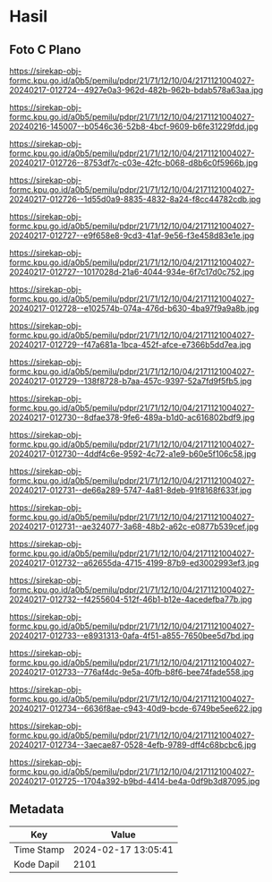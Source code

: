 # Hasil

## Foto C Plano

https://sirekap-obj-formc.kpu.go.id/a0b5/pemilu/pdpr/21/71/12/10/04/2171121004027-20240217-012724--4927e0a3-962d-482b-962b-bdab578a63aa.jpg

https://sirekap-obj-formc.kpu.go.id/a0b5/pemilu/pdpr/21/71/12/10/04/2171121004027-20240216-145007--b0546c36-52b8-4bcf-9609-b6fe31229fdd.jpg

https://sirekap-obj-formc.kpu.go.id/a0b5/pemilu/pdpr/21/71/12/10/04/2171121004027-20240217-012726--8753df7c-c03e-42fc-b068-d8b6c0f5966b.jpg

https://sirekap-obj-formc.kpu.go.id/a0b5/pemilu/pdpr/21/71/12/10/04/2171121004027-20240217-012726--1d55d0a9-8835-4832-8a24-f8cc44782cdb.jpg

https://sirekap-obj-formc.kpu.go.id/a0b5/pemilu/pdpr/21/71/12/10/04/2171121004027-20240217-012727--e9f658e8-9cd3-41af-9e56-f3e458d83e1e.jpg

https://sirekap-obj-formc.kpu.go.id/a0b5/pemilu/pdpr/21/71/12/10/04/2171121004027-20240217-012727--1017028d-21a6-4044-934e-6f7c17d0c752.jpg

https://sirekap-obj-formc.kpu.go.id/a0b5/pemilu/pdpr/21/71/12/10/04/2171121004027-20240217-012728--e102574b-074a-476d-b630-4ba97f9a9a8b.jpg

https://sirekap-obj-formc.kpu.go.id/a0b5/pemilu/pdpr/21/71/12/10/04/2171121004027-20240217-012729--f47a681a-1bca-452f-afce-e7366b5dd7ea.jpg

https://sirekap-obj-formc.kpu.go.id/a0b5/pemilu/pdpr/21/71/12/10/04/2171121004027-20240217-012729--138f8728-b7aa-457c-9397-52a7fd9f5fb5.jpg

https://sirekap-obj-formc.kpu.go.id/a0b5/pemilu/pdpr/21/71/12/10/04/2171121004027-20240217-012730--8dfae378-9fe6-489a-b1d0-ac616802bdf9.jpg

https://sirekap-obj-formc.kpu.go.id/a0b5/pemilu/pdpr/21/71/12/10/04/2171121004027-20240217-012730--4ddf4c6e-9592-4c72-a1e9-b60e5f106c58.jpg

https://sirekap-obj-formc.kpu.go.id/a0b5/pemilu/pdpr/21/71/12/10/04/2171121004027-20240217-012731--de66a289-5747-4a81-8deb-91f8168f633f.jpg

https://sirekap-obj-formc.kpu.go.id/a0b5/pemilu/pdpr/21/71/12/10/04/2171121004027-20240217-012731--ae324077-3a68-48b2-a62c-e0877b539cef.jpg

https://sirekap-obj-formc.kpu.go.id/a0b5/pemilu/pdpr/21/71/12/10/04/2171121004027-20240217-012732--a62655da-4715-4199-87b9-ed3002993ef3.jpg

https://sirekap-obj-formc.kpu.go.id/a0b5/pemilu/pdpr/21/71/12/10/04/2171121004027-20240217-012732--f4255604-512f-46b1-b12e-4acedefba77b.jpg

https://sirekap-obj-formc.kpu.go.id/a0b5/pemilu/pdpr/21/71/12/10/04/2171121004027-20240217-012733--e8931313-0afa-4f51-a855-7650bee5d7bd.jpg

https://sirekap-obj-formc.kpu.go.id/a0b5/pemilu/pdpr/21/71/12/10/04/2171121004027-20240217-012733--776af4dc-9e5a-40fb-b8f6-bee74fade558.jpg

https://sirekap-obj-formc.kpu.go.id/a0b5/pemilu/pdpr/21/71/12/10/04/2171121004027-20240217-012734--6636f8ae-c943-40d9-bcde-6749be5ee622.jpg

https://sirekap-obj-formc.kpu.go.id/a0b5/pemilu/pdpr/21/71/12/10/04/2171121004027-20240217-012734--3aecae87-0528-4efb-9789-dff4c68bcbc6.jpg

https://sirekap-obj-formc.kpu.go.id/a0b5/pemilu/pdpr/21/71/12/10/04/2171121004027-20240217-012725--1704a392-b9bd-4414-be4a-0df9b3d87095.jpg


## Metadata

| Key        | Value               |
| ---------- | ------------------- |
| Time Stamp | 2024-02-17 13:05:41 |
| Kode Dapil | 2101                |



